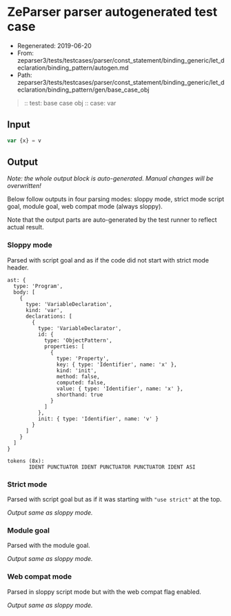 # ZeParser parser autogenerated test case

- Regenerated: 2019-06-20
- From: zeparser3/tests/testcases/parser/const_statement/binding_generic/let_declaration/binding_pattern/autogen.md
- Path: zeparser3/tests/testcases/parser/const_statement/binding_generic/let_declaration/binding_pattern/gen/base_case_obj

> :: test: base case obj
> :: case: var

## Input


`````js
var {x} = v
`````

## Output

_Note: the whole output block is auto-generated. Manual changes will be overwritten!_

Below follow outputs in four parsing modes: sloppy mode, strict mode script goal, module goal, web compat mode (always sloppy).

Note that the output parts are auto-generated by the test runner to reflect actual result.

### Sloppy mode

Parsed with script goal and as if the code did not start with strict mode header.

`````
ast: {
  type: 'Program',
  body: [
    {
      type: 'VariableDeclaration',
      kind: 'var',
      declarations: [
        {
          type: 'VariableDeclarator',
          id: {
            type: 'ObjectPattern',
            properties: [
              {
                type: 'Property',
                key: { type: 'Identifier', name: 'x' },
                kind: 'init',
                method: false,
                computed: false,
                value: { type: 'Identifier', name: 'x' },
                shorthand: true
              }
            ]
          },
          init: { type: 'Identifier', name: 'v' }
        }
      ]
    }
  ]
}

tokens (8x):
       IDENT PUNCTUATOR IDENT PUNCTUATOR PUNCTUATOR IDENT ASI
`````

### Strict mode

Parsed with script goal but as if it was starting with `"use strict"` at the top.

_Output same as sloppy mode._

### Module goal

Parsed with the module goal.

_Output same as sloppy mode._

### Web compat mode

Parsed in sloppy script mode but with the web compat flag enabled.

_Output same as sloppy mode._
